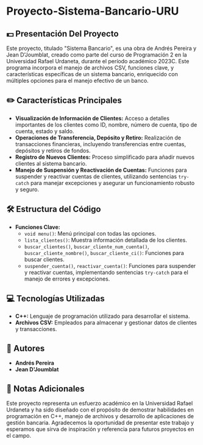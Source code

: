 # Proyecto-Sistema-Bancario-URU

## 💵 Presentación Del Proyecto
Este proyecto, titulado "Sistema Bancario", es una obra de Andrés Pereira y Jean D'Joumblat, creado como parte del curso de Programación 2 en la Universidad Rafael Urdaneta, durante el período académico 2023C. Este programa incorpora el manejo de archivos CSV, funciones clave, y características específicas de un sistema bancario, enriquecido con múltiples opciones para el manejo efectivo de un banco.

## ✏️ Características Principales
- **Visualización de Información de Clientes:** Acceso a detalles importantes de los clientes como ID, nombre, número de cuenta, tipo de cuenta, estado y saldo.
- **Operaciones de Transferencia, Depósito y Retiro:** Realización de transacciones financieras, incluyendo transferencias entre cuentas, depósitos y retiros de fondos.
- **Registro de Nuevos Clientes:** Proceso simplificado para añadir nuevos clientes al sistema bancario.
- **Manejo de Suspensión y Reactivación de Cuentas:** Funciones para suspender y reactivar cuentas de clientes, utilizando sentencias `try-catch` para manejar excepciones y asegurar un funcionamiento robusto y seguro.

## 🛠️ Estructura del Código
- **Funciones Clave:**
  - `void menu()`: Menú principal con todas las opciones.
  - `lista_clientes()`: Muestra información detallada de los clientes.
  - `buscar_clientes()`, `buscar_cliente_num_cuenta()`, `buscar_cliente_nombre()`, `buscar_cliente_ci()`: Funciones para buscar clientes.
  - `suspender_cuenta()`, `reactivar_cuenta()`: Funciones para suspender y reactivar cuentas, implementando sentencias `try-catch` para el manejo de errores y excepciones.

## 💻 Tecnologías Utilizadas
- **C++:** Lenguaje de programación utilizado para desarrollar el sistema.
- **Archivos CSV:** Empleados para almacenar y gestionar datos de clientes y transacciones.

## 👥 Autores
- **Andrés Pereira**
- **Jean D'Joumblat**

## 📝 Notas Adicionales
Este proyecto representa un esfuerzo académico en la Universidad Rafael Urdaneta y ha sido diseñado con el propósito de demostrar habilidades en programación en C++, manejo de archivos y desarrollo de aplicaciones de gestión bancaria. Agradecemos la oportunidad de presentar este trabajo y esperamos que sirva de inspiración y referencia para futuros proyectos en el campo.

